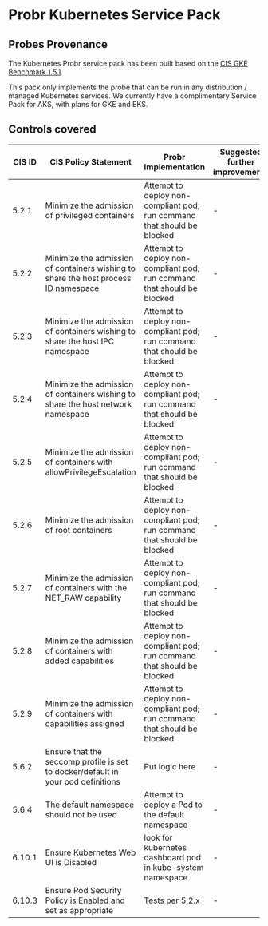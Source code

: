 # Probr Kubernetes Service Pack
## Probes Provenance

The Kubernetes Probr service pack has been built based on the [CIS GKE Benchmark 1.5.1](https://www.cisecurity.org/cis-benchmarks/).  

This pack only implements the probe that can be run in any distribution / managed Kubernetes services. We currently have a complimentary Service Pack for AKS, with plans for GKE and EKS.


## Controls covered

| CIS ID | CIS Policy Statement | Probr Implementation | Suggested further improvements |
| ------ | ------               | -------------------- | ------------------- |
| 5.2.1	| Minimize the admission of privileged containers	| Attempt to deploy non-compliant pod; run command that should be blocked  | - |
| 5.2.2	| Minimize the admission of containers wishing to share the host process ID namespace	| Attempt to deploy non-compliant pod; run command that should be blocked | - |
| 5.2.3	| Minimize the admission of containers wishing to share the host IPC namespace	| Attempt to deploy non-compliant pod; run command that should be blocked | - |
| 5.2.4	| Minimize the admission of containers wishing to share the host network namespace	| Attempt to deploy non-compliant pod; run command that should be blocked | - |
| 5.2.5	| Minimize the admission of containers with allowPrivilegeEscalation	| Attempt to deploy non-compliant pod; run command that should be blocked | - |
| 5.2.6	| Minimize the admission of root containers	| Attempt to deploy non-compliant pod; run command that should be blocked | - |
| 5.2.7	| Minimize the admission of containers with the NET_RAW capability	| Attempt to deploy non-compliant pod; run command that should be blocked | - |
| 5.2.8	| Minimize the admission of containers with added capabilities	| Attempt to deploy non-compliant pod; run command that should be blocked | - |
| 5.2.9	| Minimize the admission of containers with capabilities assigned	| Attempt to deploy non-compliant pod; run command that should be blocked | - |
| 5.6.2 | Ensure that the seccomp profile is set to docker/default in your pod definitions | Put logic here | - |
| 5.6.4	| The default namespace should not be used |	Attempt to deploy a Pod to the default namespace | - |
| 6.10.1	| Ensure Kubernetes Web UI is Disabled | look for kubernetes dashboard pod in kube-system namespace | - |
| 6.10.3 | Ensure Pod Security Policy is Enabled and set as appropriate | Tests per 5.2.x | - |
